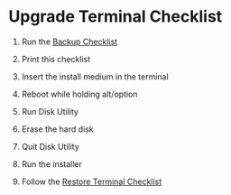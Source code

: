 Upgrade Terminal Checklist
===

1. Run the [Backup Checklist](backup.md)

0. Print this checklist

2. Insert the install medium in the terminal

3. Reboot while holding alt/option

3. Run Disk Utility

4. Erase the hard disk

5. Quit Disk Utility

6. Run the installer

8. Follow the [Restore Terminal Checklist](terminal.md)
